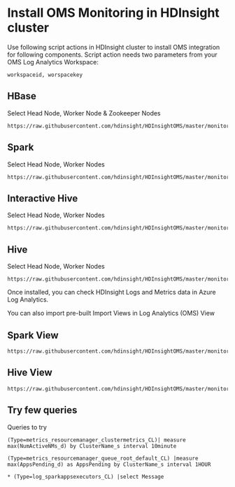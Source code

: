 # Install OMS Monitoring in HDInsight cluster
Use following script actions in HDInsight cluster to install OMS integration for following components. Script action needs two parameters from your OMS Log Analytics Workspace:


```
workspaceid, worspacekey
```
 
  
## HBase
Select Head Node, Worker Node & Zookeeper Nodes
  ```shell
  https://raw.githubusercontent.com/hdinsight/HDInsightOMS/master/monitoring/script2.sh
  ```
## Spark
Select Head Node, Worker Nodes

```shell
https://raw.githubusercontent.com/hdinsight/HDInsightOMS/master/monitoring/scriptspark.sh
```
## Interactive Hive
Select Head Node, Worker Nodes
```shell
https://raw.githubusercontent.com/hdinsight/HDInsightOMS/master/monitoring/installintractivehive.sh
```
##  Hive
Select Head Node, Worker Nodes
```shell
https://raw.githubusercontent.com/hdinsight/HDInsightOMS/master/monitoring/hivescript.sh
```
Once installed, you can check HDInsight Logs and Metrics data in Azure Log Analytics. 

You can also import pre-built Import Views in Log Analytics (OMS)
View

## Spark View
```shell
https://raw.githubusercontent.com/hdinsight/HDInsightOMS/master/monitoring/sparkOMS.omsview
```
## Hive View
```shell
https://raw.githubusercontent.com/hdinsight/HDInsightOMS/master/monitoring/hiveviewoms.omsview
```

## Try few queries

Queries to try
```shell
(Type=metrics_resourcemanager_clustermetrics_CL)| measure max(NumActiveNMs_d) by ClusterName_s interval 10minute
```
```shell
(Type=metrics_resourcemanager_queue_root_default_CL) |measure max(AppsPending_d) as AppsPending by ClusterName_s interval 1HOUR
```
```shell
* (Type=log_sparkappsexecutors_CL) |select Message
```

